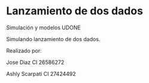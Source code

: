 # Lanzamiento de dos dados
Simulación y modelos UDONE

Simulando lanzamiento de dos dados. 

Realizado por: 

Jose Diaz CI 26586272

Ashly Scarpati CI 27424492
